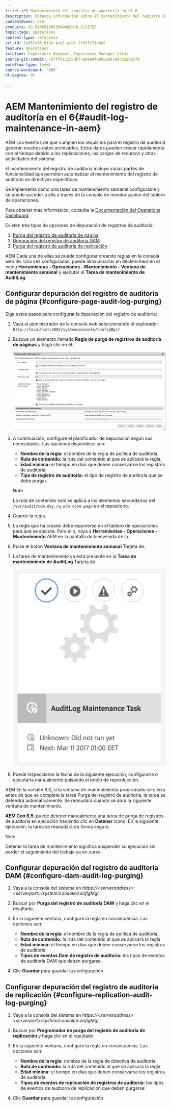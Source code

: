 ```yaml
---
title: AEM Mantenimiento del registro de auditoría en el 6
description: Obtenga información sobre el mantenimiento del registro de auditoría en Adobe Experience Manager AEM ().
contentOwner: User
products: SG_EXPERIENCEMANAGER/6.5/SITES
topic-tags: operations
content-type: reference
exl-id: 1e05faf5-619a-4ea3-acbf-2fd37c71e6d2
feature: Operations
solution: Experience Manager, Experience Manager Sites
source-git-commit: 76fffb11c56dbf7ebee9f6805ae0799cd32985fe
workflow-type: tm+mt
source-wordcount: '605'
ht-degree: 0%

---
```


# AEM Mantenimiento del registro de auditoría en el 6{#audit-log-maintenance-in-aem}

AEM Los eventos de que cumplen los requisitos para el registro de auditoría generan muchos datos archivados. Estos datos pueden crecer rápidamente con el tiempo debido a las replicaciones, las cargas de recursos y otras actividades del sistema.

El mantenimiento del registro de auditoría incluye varias partes de funcionalidad que permiten automatizar el mantenimiento del registro de auditoría en directivas específicas.

Se implementa como una tarea de mantenimiento semanal configurable y se puede acceder a ella a través de la consola de monitorización del tablero de operaciones.

Para obtener más información, consulte la [Documentación del Operations Dashboard](/help/sites-administering/operations-dashboard.md).

Existen tres tipos de opciones de depuración de registros de auditoría:

1. [Purga del registro de auditoría de página](/help/sites-administering/operations-audit-log.md#configure-page-audit-log-purging)
1. [Depuración del registro de auditoría DAM](/help/sites-administering/operations-audit-log.md#configure-dam-audit-log-purging)
1. [Purga del registro de auditoría de replicación](/help/sites-administering/operations-audit-log.md#configure-replication-audit-log-purging)

AEM Cada una de ellas se puede configurar creando reglas en la consola web de. Una vez configuradas, puede almacenarlas en déclencheur en el menú **Herramientas - Operaciones - Mantenimiento - Ventana de mantenimiento semanal** y ejecutar el **Tarea de mantenimiento de AuditLog**.

## Configurar depuración del registro de auditoría de página {#configure-page-audit-log-purging}

Siga estos pasos para configurar la depuración del registro de auditoría:

1. Vaya al administrador de la consola web seleccionando el explorador `http://localhost:4502/system/console/configMgr/`

1. Busque un elemento llamado **Regla de purga de registros de auditoría de páginas** y haga clic en él.

   ![chlimage_1-365](assets/chlimage_1-365.png)

1. A continuación, configure el planificador de depuración según sus necesidades. Las opciones disponibles son:

   * **Nombre de la regla:** el nombre de la regla de política de auditoría;
   * **Ruta de contenido:** la ruta del contenido al que se aplicará la regla;
   * **Edad mínima:** el tiempo en días que deben conservarse los registros de auditoría;
   * **Tipo de registro de auditoría:** el tipo de registro de auditoría que se debe purgar.

   >[!NOTE]
   >
   >La ruta de contenido solo se aplica a los elementos secundarios del `/var/audit/com.day.cq.wcm.core.page` en el repositorio.

1. Guarde la regla.
1. La regla que ha creado debe exponerse en el tablero de operaciones para que se ejecute. Para ello, vaya a **Herramientas - Operaciones - Mantenimiento** AEM en la pantalla de bienvenida de la.

1. Pulse el botón **Ventana de mantenimiento semanal** Tarjeta de.

1. La tarea de mantenimiento ya está presente en la **Tarea de mantenimiento de AuditLog** Tarjeta de.

   ![chlimage_1-366](assets/chlimage_1-366.png)

1. Puede inspeccionar la fecha de la siguiente ejecución, configurarla o ejecutarla manualmente pulsando el botón de reproducción.

AEM En la versión 6.3, si la ventana de mantenimiento programado se cierra antes de que se complete la tarea Purga del registro de auditoría, la tarea se detendrá automáticamente. Se reanudará cuando se abra la siguiente ventana de mantenimiento.

**AEM Con 6,5**, puede detener manualmente una tarea de purga de registros de auditoría en ejecución haciendo clic en **Detener** icono. En la siguiente ejecución, la tarea se reanudará de forma segura.

>[!NOTE]
>
>Detener la tarea de mantenimiento significa suspender su ejecución sin perder el seguimiento del trabajo ya en curso.

## Configurar depuración del registro de auditoría DAM {#configure-dam-audit-log-purging}

1. Vaya a la consola del sistema en *https://&lt;serveraddress>:&lt;serverport>/system/console/configMgr*
1. Buscar por **Purga del registro de auditoría DAM** y haga clic en el resultado.
1. En la siguiente ventana, configure la regla en consecuencia. Las opciones son:

   * **Nombre de la regla:** el nombre de la regla de política de auditoría;
   * **Ruta de contenido:** la ruta del contenido al que se aplicará la regla
   * **Edad mínima:** el tiempo en días que deben conservarse los registros de auditoría
   * **Tipos de eventos Dam de registro de auditoría:** los tipos de eventos de auditoría DAM que deben purgarse.

1. Clic **Guardar** para guardar la configuración

## Configurar depuración del registro de auditoría de replicación  {#configure-replication-audit-log-purging}

1. Vaya a la consola del sistema en *https://&lt;serveraddress>:&lt;serverport>/system/console/configMgr*
1. Buscar por **Programador de purga del registro de auditoría de replicación** y haga clic en el resultado
1. En la siguiente ventana, configure la regla en consecuencia. Las opciones son:

   * **Nombre de la regla:** nombre de la regla de directiva de auditoría
   * **Ruta de contenido:** la ruta del contenido al que se aplicará la regla
   * **Edad mínima:** el tiempo en días que deben conservarse los registros de auditoría
   * **Tipos de eventos de replicación de registros de auditoría:** los tipos de eventos de auditoría de replicación que deben purgarse

1. Clic **Guardar** para guardar la configuración.

